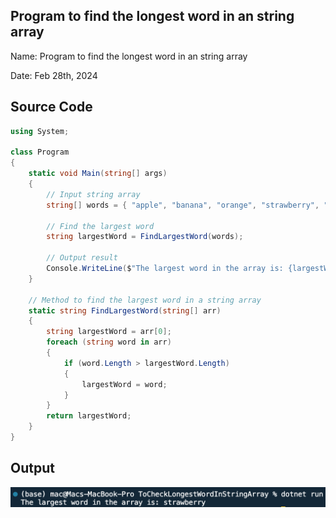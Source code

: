 ## Program to find the longest word in an string array

Name: Program to find the longest word in an string array

Date: Feb 28th, 2024

## Source Code

```csharp // See https://aka.ms/new-console-template for more information
using System;

class Program
{
    static void Main(string[] args)
    {
        // Input string array
        string[] words = { "apple", "banana", "orange", "strawberry", "kiwi" };

        // Find the largest word
        string largestWord = FindLargestWord(words);

        // Output result
        Console.WriteLine($"The largest word in the array is: {largestWord}");
    }

    // Method to find the largest word in a string array
    static string FindLargestWord(string[] arr)
    {
        string largestWord = arr[0];
        foreach (string word in arr)
        {
            if (word.Length > largestWord.Length)
            {
                largestWord = word;
            }
        }
        return largestWord;
    }
}

```

## Output

![PProgram to find the longest word in an string array](./output.png)
